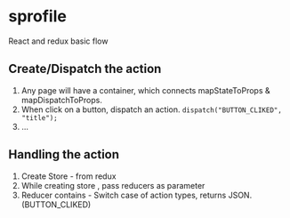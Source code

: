 # sprofile
React and redux basic flow

Create/Dispatch the action
--------------------------
1. Any page will have a container, which connects mapStateToProps & mapDispatchToProps.
2. When click on a button, dispatch an action. 
		```dispatch("BUTTON_CLIKED", "title");```
3. ...

Handling the action
-------------------
1. Create Store - from redux
2. While creating store , pass reducers as parameter
3. Reducer contains - Switch case of action types, returns JSON. (BUTTON_CLIKED)

